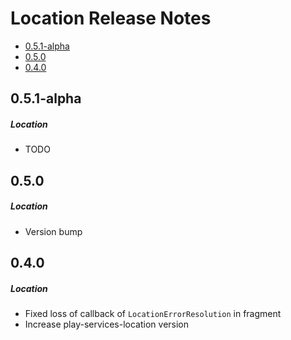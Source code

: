 # Location Release Notes

- [0.5.1-alpha](#051-alpha)
- [0.5.0](#050)
- [0.4.0](#040)

## 0.5.1-alpha
##### Location
* TODO
## 0.5.0
##### Location
* Version bump
## 0.4.0
##### Location
* Fixed loss of callback of `LocationErrorResolution` in fragment
* Increase play-services-location version
